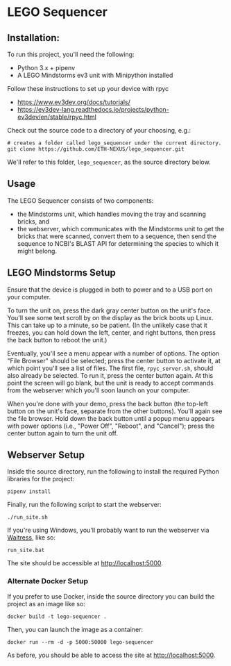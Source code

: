 # LEGO Sequencer

## Installation: 

To run this project, you'll need the following:

- Python 3.x + pipenv
- A LEGO Mindstorms ev3 unit with Minipython installed

Follow these instructions to set up your device with rpyc
- https://www.ev3dev.org/docs/tutorials/
- https://ev3dev-lang.readthedocs.io/projects/python-ev3dev/en/stable/rpyc.html

Check out the source code to a directory of your choosing, e.g.:

```
# creates a folder called lego_sequencer under the current directory.
git clone https://github.com/ETH-NEXUS/lego_sequencer.git
```

We'll refer to this folder, `lego_sequencer`, as the source directory below.

## Usage

The LEGO Sequencer consists of two components:
- the Mindstorms unit, which handles moving the tray and scanning bricks, and
- the webserver, which communicates with the Mindstorms unit to get the bricks that were scanned, convert them
  to a sequence, then send the sequence to NCBI's BLAST API for determining the species to which it might belong.

## LEGO Mindstorms Setup

Ensure that the device is plugged in both to power and to a USB port on your computer.

To turn the unit on, press the dark gray center button on the unit's face. You'll see some text scroll by on the display
as the brick boots up Linux. This can take up to a minute, so be patient. (In the unlikely case that it freezes, you can
hold down the left, center, and right buttons, then press the back button to reboot the unit.)

Eventually, you'll see a menu appear with a number of options. The option "File Browser" should be selected; press
the center button to activate it, at which point you'll see a list of files. The first file, `rpyc_server.sh`, should
also already be selected. To run it, press the center button again. At this point the screen will go blank, but the 
unit is ready to accept commands from the webserver which you'll soon launch on your computer.

When you're done with your demo, press the back button (the top-left button on the unit's face, separate from the other
buttons). You'll again see the file browser. Hold down the back button until a popup menu appears with power options
(i.e., "Power Off", "Reboot", and "Cancel"); press the center button again to turn the unit off.

## Webserver Setup

Inside the source directory, run the following to install the required Python libraries for the project:

```pipenv install```

Finally, run the following script to start the webserver:

`./run_site.sh`

If you're using Windows, you'll probably want to run the webserver via [Waitress](https://docs.pylonsproject.org/projects/waitress/en/stable/), like so:

`run_site.bat`

The site should be accessible at [http://localhost:5000](http://localhost:5000).

### Alternate Docker Setup

If you prefer to use Docker, inside the source directory you can build the project as an image like so:

```docker build -t lego-sequencer .```

Then, you can launch the image as a container:

```docker run --rm -d -p 5000:50000 lego-sequencer```

As before, you should be able to access the site at [http://localhost:5000](http://localhost:5000).